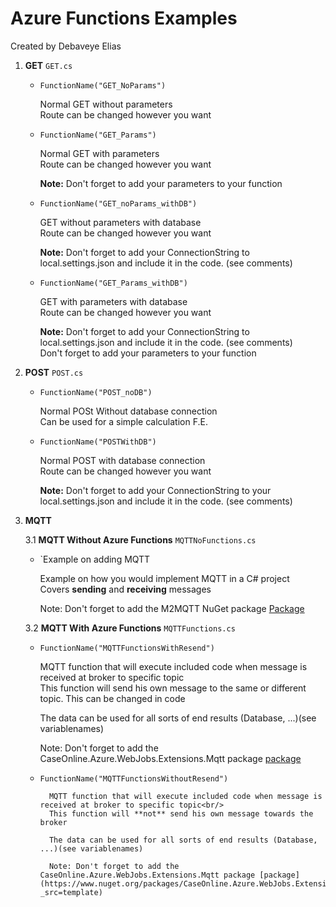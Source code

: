 # Azure Functions Examples
Created by Debaveye Elias

1. **GET** `GET.cs`

	* `FunctionName("GET_NoParams")`

		Normal GET without parameters<br />
		Route can be changed however you want


	* `FunctionName("GET_Params")`

		Normal GET with parameters<br />
		Route can be changed however you want
		
		**Note:**
		Don't forget to add your parameters to your function


	* `FunctionName("GET_noParams_withDB")`

		GET without parameters with database<br />
		Route can be changed however you want
		
		**Note:**
		Don't forget to add your ConnectionString to local.settings.json and include it in the code. (see comments)


	* `FunctionName("GET_Params_withDB")`

		GET with parameters with database<br />
		Route can be changed however you want

		
		**Note:**
		Don't forget to add your ConnectionString to local.settings.json and include it in the code. (see comments)<br />
		Don't forget to add your parameters to your function
		

2. **POST** `POST.cs`

	* `FunctionName("POST_noDB")`

		Normal POSt Without database connection<br />
		Can be used for a simple calculation F.E.


	* `FunctionName("POSTWithDB")`

		Normal POST with database connection<br />
		Route can be changed however you want
		
		**Note:**
		Don't forget to add your ConnectionString to your local.settings.json and include it in the code. (see comments)


3. **MQTT**

	3.1 **MQTT Without Azure Functions** `MQTTNoFunctions.cs`
		
	* `Example on adding MQTT

		Example on how you would implement MQTT in a C# project<br />
		Covers **sending** and **receiving** messages

		Note: Don't forget to add the M2MQTT NuGet package [Package](https://www.nuget.org/packages/M2Mqtt/4.3.0?_src=template)


	3.2 **MQTT With Azure Functions** `MQTTFunctions.cs`

	* `FunctionName("MQTTFunctionsWithResend")`

		MQTT function that will execute included code when message is received at broker to specific topic<br />
		This function will send his own message to the same or different topic. This can be changed in code

		The data can be used for all sorts of end results (Database, ...)(see variablenames)

		Note: Don't forget to add the CaseOnline.Azure.WebJobs.Extensions.Mqtt package [package](https://www.nuget.org/packages/CaseOnline.Azure.WebJobs.Extensions.Mqtt/2.1.0?_src=template)


	* `FunctionName("MQTTFunctionsWithoutResend")`

			MQTT function that will execute included code when message is received at broker to specific topic<br/>
			This function will **not** send his own message towards the broker

			The data can be used for all sorts of end results (Database, ...)(see variablenames)

			Note: Don't forget to add the CaseOnline.Azure.WebJobs.Extensions.Mqtt package [package](https://www.nuget.org/packages/CaseOnline.Azure.WebJobs.Extensions.Mqtt/2.1.0?_src=template)